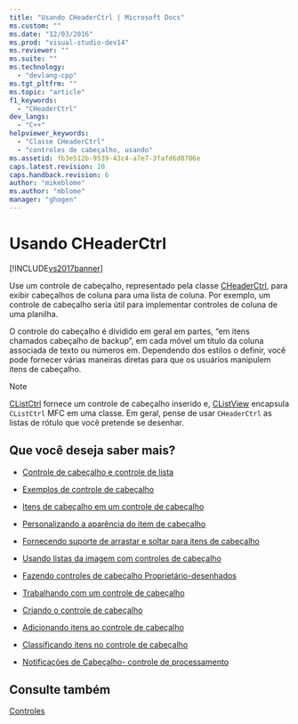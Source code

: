 ```yaml
---
title: "Usando CHeaderCtrl | Microsoft Docs"
ms.custom: ""
ms.date: "12/03/2016"
ms.prod: "visual-studio-dev14"
ms.reviewer: ""
ms.suite: ""
ms.technology: 
  - "devlang-cpp"
ms.tgt_pltfrm: ""
ms.topic: "article"
f1_keywords: 
  - "CHeaderCtrl"
dev_langs: 
  - "C++"
helpviewer_keywords: 
  - "Classe CHeaderCtrl"
  - "controles de cabeçalho, usando"
ms.assetid: fb3e512b-9539-43c4-a7e7-3fafd6d0706e
caps.latest.revision: 10
caps.handback.revision: 6
author: "mikeblome"
ms.author: "mblome"
manager: "ghogen"
---
```

# Usando CHeaderCtrl
[!INCLUDE[vs2017banner](../assembler/inline/includes/vs2017banner.md)]

Use um controle de cabeçalho, representado pela classe [CHeaderCtrl](../Topic/CHeaderCtrl%20Class.md), para exibir cabeçalhos de coluna para uma lista de coluna.  Por exemplo, um controle de cabeçalho seria útil para implementar controles de coluna de uma planilha.  
  
 O controle do cabeçalho é dividido em geral em partes, “em itens chamados cabeçalho de backup”, em cada móvel um título da coluna associada de texto ou números em.  Dependendo dos estilos o definir, você pode fornecer várias maneiras diretas para que os usuários manipulem itens de cabeçalho.  
  
> [!NOTE]
>  [CListCtrl](../Topic/CListCtrl%20Class.md) fornece um controle de cabeçalho inserido e, [CListView](../mfc/reference/clistview-class.md) encapsula `CListCtrl` MFC em uma classe.  Em geral, pense de usar `CHeaderCtrl` as listas de rótulo que você pretende se desenhar.  
  
## Que você deseja saber mais?  
  
-   [Controle de cabeçalho e controle de lista](../mfc/header-control-and-list-control.md)  
  
-   [Exemplos de controle de cabeçalho](../mfc/header-control-examples.md)  
  
-   [Itens de cabeçalho em um controle de cabeçalho](../mfc/header-items-in-a-header-control.md)  
  
-   [Personalizando a aparência do item de cabeçalho](../Topic/Customizing%20the%20Header%20Item's%20Appearance.md)  
  
-   [Fornecendo suporte de arrastar e soltar para itens de cabeçalho](../mfc/providing-drag-and-drop-support-for-header-items.md)  
  
-   [Usando listas da imagem com controles de cabeçalho](../mfc/using-image-lists-with-header-controls.md)  
  
-   [Fazendo controles de cabeçalho Proprietário\-desenhados](../mfc/making-owner-drawn-header-controls.md)  
  
-   [Trabalhando com um controle de cabeçalho](../mfc/working-with-a-header-control.md)  
  
-   [Criando o controle de cabeçalho](../mfc/creating-the-header-control.md)  
  
-   [Adicionando itens ao controle de cabeçalho](../mfc/adding-items-to-the-header-control.md)  
  
-   [Classificando itens no controle de cabeçalho](../mfc/ordering-items-in-the-header-control.md)  
  
-   [Notificações de Cabeçalho\- controle de processamento](../mfc/processing-header-control-notifications.md)  
  
## Consulte também  
 [Controles](../mfc/controls-mfc.md)